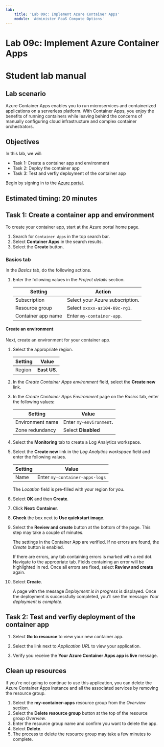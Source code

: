 ```yaml
---
lab:
    title: 'Lab 09c: Implement Azure Container Apps'
    module: 'Administer PaaS Compute Options'
---
```


# Lab 09c: Implement Azure Container Apps
# Student lab manual

## Lab scenario
Azure Container Apps enables you to run microservices and containerized applications on a serverless platform. With Container Apps, you enjoy the benefits of running containers while leaving behind the concerns of manually configuring cloud infrastructure and complex container orchestrators.

## Objectives

In this lab, we will:
- Task 1: Create a container app and environment
- Task 2: Deploy the container app
- Task 3: Test and verfiy deployment of the container app

Begin by signing in to the [Azure portal](https://portal.azure.com).

## Estimated timing: 20 minutes

## Task 1: Create a container app and environment

To create your container app, start at the Azure portal home page.

1. Search for `Container Apps` in the top search bar.
1. Select **Container Apps** in the search results.
1. Select the **Create** button.

### Basics tab

In the *Basics* tab, do the following actions.

1. Enter the following values in the *Project details* section.

    | Setting | Action |
    |---|---|
    | Subscription | Select your Azure subscription. |
    | Resource group | Select `xxxxx-az104-09c-rg1`. |
    | Container app name |  Enter `my-container-app`. |

#### Create an environment

Next, create an environment for your container app.

1. Select the appropriate region.

    | Setting | Value |
    |--|--|
    | Region | **East US**. |

1. In the *Create Container Apps environment* field, select the **Create new** link.
1. In the *Create Container Apps Environment* page on the *Basics* tab, enter the following values:

    | Setting | Value |
    |--|--|
    | Environment name | Enter `my-environment`. |
    | Zone redundancy | Select **Disabled** |

1. Select the **Monitoring** tab to create a Log Analytics workspace.
1. Select the **Create new** link in the *Log Analytics workspace* field and enter the following values.

    | Setting | Value |
    |--|--|
    | Name | Enter `my-container-apps-logs` |
  
    The *Location* field is pre-filled with your region for you.

1. Select **OK** and then **Create**. 

1. Click **Next: Container**.

1. **Check** the box next to **Use quickstart image**.

1. Select the **Review and create** button at the bottom of the page. This step may take a couple of minutes. 

    The settings in the Container App are verified. If no errors are found, the *Create* button is enabled.  

    If there are errors, any tab containing errors is marked with a red dot.  Navigate to the appropriate tab.  Fields containing an error will be highlighted in red.  Once all errors are fixed, select **Review and create** again.

1. Select **Create**.

    A page with the message *Deployment is in progress* is displayed.  Once the deployment is successfully completed, you'll see the message: *Your deployment is complete*.
   
## Task 2: Test and verfiy deployment of the container app

1. Select **Go to resource** to view your new container app.

1. Select the link next to *Application URL* to view your application.

1. Verify you receive the **Your Azure Container Apps app is live** message.

## Clean up resources

If you're not going to continue to use this application, you can delete the Azure Container Apps instance and all the associated services by removing the resource group.

1. Select the **my-container-apps** resource group from the *Overview* section.
1. Select the **Delete resource group** button at the top of the resource group *Overview*.
1. Enter the resource group name and confirm you want to delete the app. 
1. Select **Delete**.
1. The process to delete the resource group may take a few minutes to complete.
